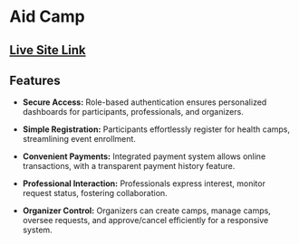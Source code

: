 # Aid Camp

## [ Live Site Link](https://aid-camp.web.app/)

## Features

- **Secure Access:** Role-based authentication ensures personalized dashboards for participants, professionals, and organizers.

- **Simple Registration:** Participants effortlessly register for health camps, streamlining event enrollment.

- **Convenient Payments:** Integrated payment system allows online transactions, with a transparent payment history feature.

- **Professional Interaction:** Professionals express interest, monitor request status, fostering collaboration.

- **Organizer Control:** Organizers can create camps, manage camps, oversee requests, and approve/cancel efficiently for a responsive system.
